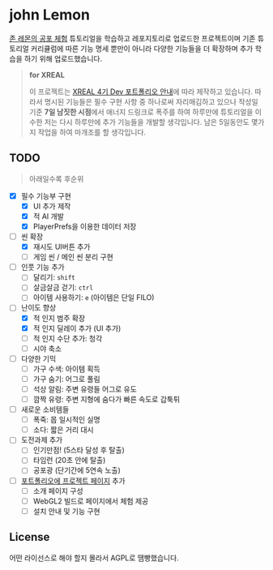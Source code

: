 # john Lemon

[존 레몬의 공포 체험](https://learn.unity.com/tutorial/jon-remonyi-gongpo-ceheom-sijaghagi) 튜토리얼을 학습하고 레포지토리로 업로드한 프로젝트이며
기존 튜토리얼 커리큘럼에 따른 기능 명세 뿐만이 아니라 다양한 기능들을 더 확장하며 추가 학습을 하기 위해 업로드했습니다.
> **for XREAL**
>
> 이 프로젝트는 [XREAL 4기 Dev 포트폴리오 안내](https://2021sprinter.notion.site/XREAL-4-Dev-aeaa97f877a44f58b16db6b5f8ae7b40)에 따라 제작하고 있습니다. 따라서 명시된 기능들은 필수 구현 사항 중 하나로써 자리매김하고 있으나 작성일 기준 **7일 남짓한 시점**에서 애너지 드링크로 폭주를 하여 하루만에 튜토리얼을 이수한 저는 다시 하루만에 추가 기능들을 개발할 생각입니다. 남은 5일동안도 몇가지 작업을 하여 마개조를 할 생각입니다.

## TODO

> 아래일수록 후순위

- [x] 필수 기능부 구현
  - [x] UI 추가 제작
  - [x] 적 AI 개발
  - [x] PlayerPrefs을 이용한 데이터 저장
- [ ] 씬 확장
  - [x] 재시도 UI버튼 추가
  - [ ] 게임 씬 / 메인 씬 분리 구현
- [ ] 인풋 기능 추가
  - [ ] 달리기: `shift`
  - [ ] 살금살금 걷기: `ctrl`
  - [ ] 아이템 사용하기: `e` (아이템은 단일 FILO)
- [ ] 난이도 향상
  - [x] 적 인지 범주 확장
  - [x] 적 인지 딜레이 추가 (UI 추가)
  - [ ] 적 인지 수단 추가: 청각
  - [ ] 시야 축소
- [ ] 다양한 기믹
  - [ ] 가구 수색: 아이템 획득
  - [ ] 가구 숨기: 어그로 풀림
  - [ ] 석상 알림: 주변 유령들 어그로 유도
  - [ ] 깜짝 유령: 주변 지형에 숨다가 빠른 속도로 갑툭튀
- [ ] 새로운 소비템들
  - [ ] 폭죽: 몹 일시적인 실명
  - [ ] 소다: 짧은 거리 대시
- [ ] 도전과제 추가
  - [ ] 인기만점! (5스타 달성 후 탈출)
  - [ ] 타임런 (20초 안에 탈출)
  - [ ] 공포광 (단기간에 5연속 노출)
- [ ] [포트폴리오에 프로젝트 페이지](https://sharjects-sharlottes.vercel.app/projects/johnLemon) 추가
  - [ ] 소개 페이지 구성
  - [ ] WebGL2 빌드로 페이지에서 체험 제공
  - [ ] 설치 안내 및 기능 구현

## License

어떤 라이선스로 해야 할지 몰라서 AGPL로 땜빵했습니다.
